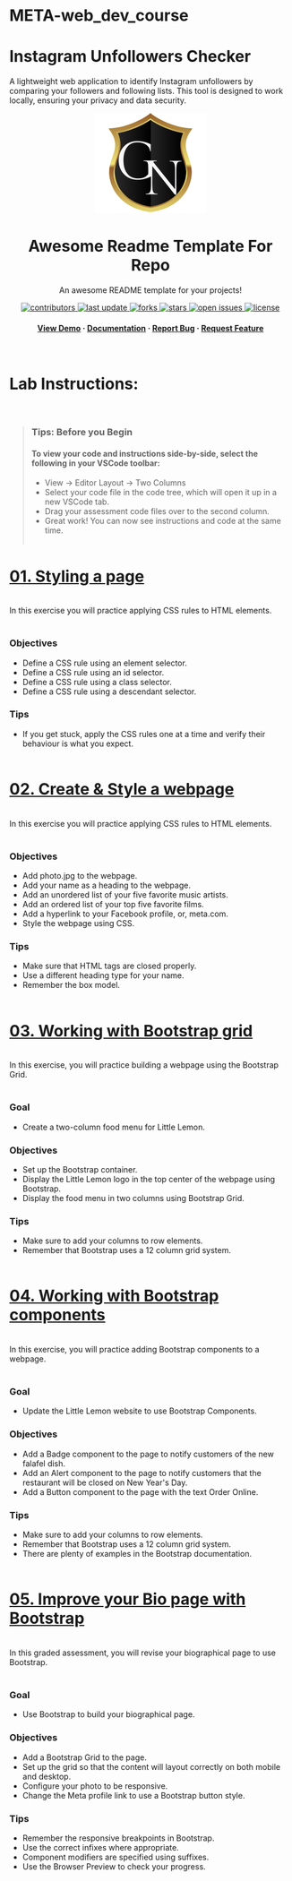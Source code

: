 # META-web_dev_course

# Instagram Unfollowers Checker

A lightweight web application to identify Instagram unfollowers by comparing your followers and following lists. This tool is designed to work locally, ensuring your privacy and data security.


<!--
Hey, thanks for using the awesome-readme-template template.
If you have any enhancements, then fork this project and create a pull request
or just open an issue with the label "enhancement".

Don't forget to give this project a star for additional support ;)
Maybe you can mention me or this repo in the acknowledgements too
-->
<div align="center">

  <img src="ln.png" alt="logo" width="200" height="auto" />
  <h1>Awesome Readme Template For Repo</h1>
  
  <p>
    An awesome README template for your projects! 
  </p>
  
  
<!-- Badges -->
<p>
  <a href="https://github.com/GiraldoNainggolan/Meta-web_dev_course/graphs/contributors">
    <img src="https://img.shields.io/github/contributors/GiraldoNainggolan/Meta-web_dev_course" alt="contributors" />
  </a>
  <a href="">
    <img src="https://img.shields.io/github/last-commit/GiraldoNainggolan/Meta-web_dev_course" alt="last update" />
  </a>
  <a href="https://github.com/GiraldoNainggolan/Meta-web_dev_course/network/members">
    <img src="https://img.shields.io/github/forks/GiraldoNainggolan/Meta-web_dev_course" alt="forks" />
  </a>
  <a href="https://github.com/GiraldoNainggolan/Meta-web_dev_course/stargazers">
    <img src="https://img.shields.io/github/stars/GiraldoNainggolan/Meta-web_dev_course" alt="stars" />
  </a>
  <a href="https://github.com/GiraldoNainggolan/Meta-web_dev_course/issues/">
    <img src="https://img.shields.io/github/issues/GiraldoNainggolan/Meta-web_dev_course" alt="open issues" />
  </a>
  <a href="https://github.com/GiraldoNainggolan/Meta-web_dev_course/blob/master/LICENSE">
    <img src="https://img.shields.io/github/license/GiraldoNainggolan/Meta-web_dev_course.svg" alt="license" />
  </a>
</p>
   
<h4>
    <a href="https://github.com/GiraldoNainggolan/Meta-web_dev_course">View Demo</a>
  <span> · </span>
    <a href="https://github.com/GiraldoNainggolan/Meta-web_dev_course">Documentation</a>
  <span> · </span>
    <a href="https://github.com/GiraldoNainggolan/Meta-web_dev_course/issues/">Report Bug</a>
  <span> · </span>
    <a href="https://github.com/GiraldoNainggolan/Meta-web_dev_course/issues/">Request Feature</a>
  </h4>
</div>

<br />

# Lab Instructions:

<br>

> ### **Tips: Before you Begin**
> #### **To view your code and instructions side-by-side**, select the following in your VSCode toolbar:
> - View -> Editor Layout -> Two Columns
> - Select your code file in the code tree, which will open it up in a new VSCode tab.
> - Drag your assessment code files over to the second column. 
> - Great work! You can now see instructions and code at the same time. 
 <br><br> 

# [01. Styling a page](https://github.com/Silva-6/Meta-web_dev_intro/tree/main/01-style_a_page)

<br>
In this exercise you will practice applying CSS rules to HTML elements.<br><br>

### Objectives
- Define a CSS rule using an element selector.
- Define a CSS rule using an id selector.
- Define a CSS rule using a class selector.
- Define a CSS rule using a descendant selector.

### Tips

* If you get stuck, apply the CSS rules one at a time and verify their behaviour is what you expect.
<br><br>

# [02. Create & Style a webpage](https://github.com/Silva-6/Meta-web_dev_intro/tree/main/02-create_style_a_webpage)

<br>
In this exercise you will practice applying CSS rules to HTML elements.<br><br>

### Objectives
- Add photo.jpg to the webpage.
- Add your name as a heading to the webpage.
- Add an unordered list of your five favorite music artists.
- Add an ordered list of your top five favorite films.
- Add a hyperlink to your Facebook profile, or, meta.com.
- Style the webpage using CSS.

### Tips

* Make sure that HTML tags are closed properly.
* Use a different heading type for your name.
* Remember the box model.<br><br>

# [03. Working with Bootstrap grid](https://github.com/Silva-6/Meta-web_dev_intro/tree/main/03-boostrap_grid)

<br>
In this exercise, you will practice building a webpage using the Bootstrap Grid.<br><br>

### Goal
- Create a two-column food menu for Little Lemon.

### Objectives
- Set up the Bootstrap container.
- Display the Little Lemon logo in the top center of the webpage using Bootstrap.
- Display the food menu in two columns using Bootstrap Grid.

### Tips

* Make sure to add your columns to row elements.
* Remember that Bootstrap uses a 12 column grid system.<br><br>

# [04. Working with Bootstrap components](https://github.com/Silva-6/Meta-web_dev_intro/tree/main/04-boostrap_components)

<br>
In this exercise, you will practice adding Bootstrap components to a webpage.<br><br>

### Goal
- Update the Little Lemon website to use Bootstrap Components.

### Objectives
- Add a Badge component to the page to notify customers of the new falafel dish.
- Add an Alert component to the page to notify customers that the restaurant will be closed on New Year's Day.
- Add a Button component to the page with the text Order Online.

### Tips

* Make sure to add your columns to row elements.
* Remember that Bootstrap uses a 12 column grid system.
* There are plenty of examples in the Bootstrap documentation.<br><br>

# [05. Improve your Bio page with Bootstrap](https://github.com/Silva-6/Meta-web_dev_intro/tree/main/05-bootstrap_bio_page)

<br>
In this graded assessment, you will revise your biographical page to use Bootstrap.<br><br>

### Goal
- Use Bootstrap to build your biographical page.

### Objectives
- Add a Bootstrap Grid to the page.
- Set up the grid so that the content will layout correctly on both mobile and desktop.
- Configure your photo to be responsive.
- Change the Meta profile link to use a Bootstrap button style.

### Tips

* Remember the responsive breakpoints in Bootstrap.
* Use the correct infixes where appropriate.
* Component modifiers are specified using suffixes.
* Use the Browser Preview to check your progress.

